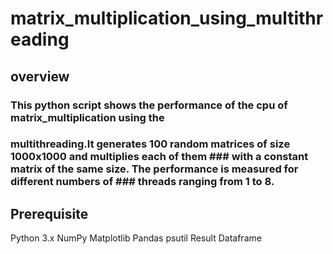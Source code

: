 # matrix_multiplication_using_multithreading
## overview
### This python script shows the performance of the cpu of matrix_multiplication using the 
### multithreading.It generates 100 random matrices of size 1000x1000 and multiplies each of them ### with a constant matrix of the same size. The performance is measured for different numbers of ### threads ranging from 1 to 8.
## Prerequisite
 Python 3.x
 NumPy
 Matplotlib
 Pandas
 psutil
 Result Dataframe

